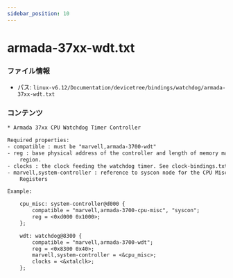 ```yaml
---
sidebar_position: 10
---
```

# armada-37xx-wdt.txt

### ファイル情報

- パス: `linux-v6.12/Documentation/devicetree/bindings/watchdog/armada-37xx-wdt.txt`

### コンテンツ

```txt
* Armada 37xx CPU Watchdog Timer Controller

Required properties:
- compatible : must be "marvell,armada-3700-wdt"
- reg : base physical address of the controller and length of memory mapped
	region.
- clocks : the clock feeding the watchdog timer. See clock-bindings.txt
- marvell,system-controller : reference to syscon node for the CPU Miscellaneous
	Registers

Example:

	cpu_misc: system-controller@d000 {
		compatible = "marvell,armada-3700-cpu-misc", "syscon";
		reg = <0xd000 0x1000>;
	};

	wdt: watchdog@8300 {
		compatible = "marvell,armada-3700-wdt";
		reg = <0x8300 0x40>;
		marvell,system-controller = <&cpu_misc>;
		clocks = <&xtalclk>;
	};

```

